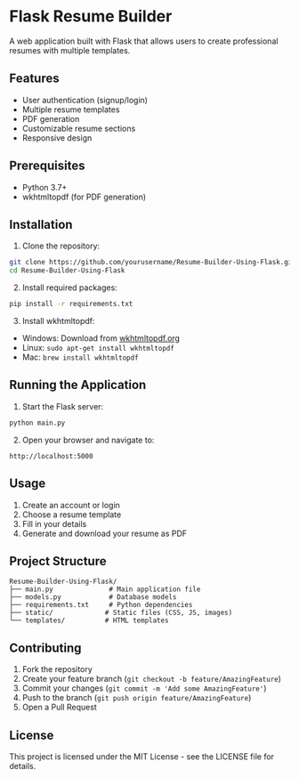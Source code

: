 # Flask Resume Builder

A web application built with Flask that allows users to create professional resumes with multiple templates.

## Features

- User authentication (signup/login)
- Multiple resume templates
- PDF generation
- Customizable resume sections
- Responsive design

## Prerequisites

- Python 3.7+
- wkhtmltopdf (for PDF generation)

## Installation

1. Clone the repository:
```bash
git clone https://github.com/yourusername/Resume-Builder-Using-Flask.git
cd Resume-Builder-Using-Flask
```

2. Install required packages:
```bash
pip install -r requirements.txt
```

3. Install wkhtmltopdf:
- Windows: Download from [wkhtmltopdf.org](https://wkhtmltopdf.org/downloads.html)
- Linux: `sudo apt-get install wkhtmltopdf`
- Mac: `brew install wkhtmltopdf`

## Running the Application

1. Start the Flask server:
```bash
python main.py
```

2. Open your browser and navigate to:
```
http://localhost:5000
```

## Usage

1. Create an account or login
2. Choose a resume template
3. Fill in your details
4. Generate and download your resume as PDF

## Project Structure

```
Resume-Builder-Using-Flask/
├── main.py              # Main application file
├── models.py            # Database models
├── requirements.txt     # Python dependencies
├── static/             # Static files (CSS, JS, images)
└── templates/          # HTML templates
```

## Contributing

1. Fork the repository
2. Create your feature branch (`git checkout -b feature/AmazingFeature`)
3. Commit your changes (`git commit -m 'Add some AmazingFeature'`)
4. Push to the branch (`git push origin feature/AmazingFeature`)
5. Open a Pull Request

## License

This project is licensed under the MIT License - see the LICENSE file for details.
